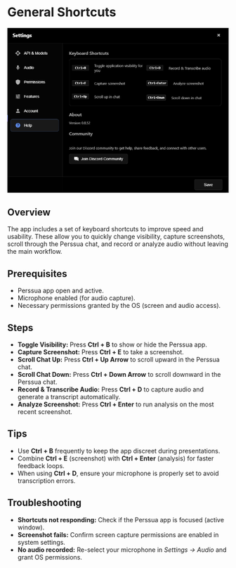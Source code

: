 # General Shortcuts

![Shortcuts examples](../assets/general/general-shortcuts/shortcuts-perssua.png)

## Overview
The app includes a set of keyboard shortcuts to improve speed and usability. These allow you to quickly change visibility, capture screenshots, scroll through the Perssua chat, and record or analyze audio without leaving the main workflow.

## Prerequisites
- Perssua app open and active.
- Microphone enabled (for audio capture).
- Necessary permissions granted by the OS (screen and audio access).

## Steps
- **Toggle Visibility:** Press **Ctrl + B** to show or hide the Perssua app.  
- **Capture Screenshot:** Press **Ctrl + E** to take a screenshot.  
- **Scroll Chat Up:** Press **Ctrl + Up Arrow** to scroll upward in the Perssua chat.  
- **Scroll Chat Down:** Press **Ctrl + Down Arrow** to scroll downward in the Perssua chat.  
- **Record & Transcribe Audio:** Press **Ctrl + D** to capture audio and generate a transcript automatically.  
- **Analyze Screenshot:** Press **Ctrl + Enter** to run analysis on the most recent screenshot.  

## Tips
- Use **Ctrl + B** frequently to keep the app discreet during presentations.  
- Combine **Ctrl + E** (screenshot) with **Ctrl + Enter** (analysis) for faster feedback loops.  
- When using **Ctrl + D**, ensure your microphone is properly set to avoid transcription errors.  

## Troubleshooting
- **Shortcuts not responding:** Check if the Perssua app is focused (active window).  
- **Screenshot fails:** Confirm screen capture permissions are enabled in system settings.  
- **No audio recorded:** Re-select your microphone in *Settings -> Audio* and grant OS permissions.  
